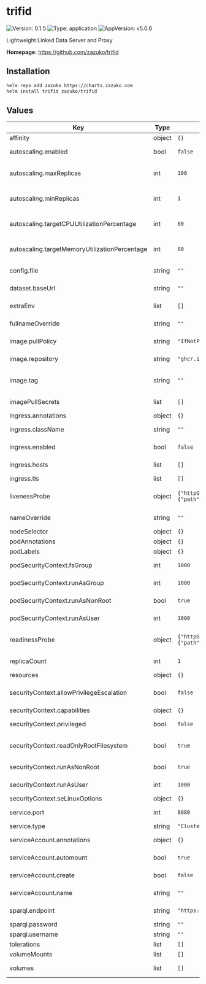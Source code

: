 # trifid

![Version: 0.1.5](https://img.shields.io/badge/Version-0.1.5-informational?style=flat-square) ![Type: application](https://img.shields.io/badge/Type-application-informational?style=flat-square) ![AppVersion: v5.0.6](https://img.shields.io/badge/AppVersion-v5.0.6-informational?style=flat-square)

Lightweight Linked Data Server and Proxy

**Homepage:** <https://github.com/zazuko/trifid>

## Installation

```sh
helm repo add zazuko https://charts.zazuko.com
helm install trifid zazuko/trifid
```

## Values

| Key | Type | Default | Description |
|-----|------|---------|-------------|
| affinity | object | `{}` | affinity to use |
| autoscaling.enabled | bool | `false` | enabled allows you to enable or disable autoscaling |
| autoscaling.maxReplicas | int | `100` | maxReplicas is the maximum number of replicas that will be set when autoscaling is enabled |
| autoscaling.minReplicas | int | `1` | minReplicas is the minimum number of replicas that will be set when autoscaling is enabled |
| autoscaling.targetCPUUtilizationPercentage | int | `80` | targetCPUUtilizationPercentage is the target average CPU utilization across all pods |
| autoscaling.targetMemoryUtilizationPercentage | int | `80` | targetMemoryUtilizationPercentage is the target average memory utilization across all pods |
| config.file | string | `""` | file is the path to the Trifid configuration file |
| dataset.baseUrl | string | `""` | baseUrl is the base URL for the dataset |
| extraEnv | list | `[]` | extraEnv is a list of extra environment variables to set |
| fullnameOverride | string | `""` | fullnameOverride overrides the full name of the chart |
| image.pullPolicy | string | `"IfNotPresent"` | pullPolicy is the policy to use when pulling the image |
| image.repository | string | `"ghcr.io/zazuko/trifid"` | repository is the Docker image to use |
| image.tag | string | `""` | tag is used to overrides the image tag whose default is the chart appVersion |
| imagePullSecrets | list | `[]` | imagePullSecrets used to pull the Docker image |
| ingress.annotations | object | `{}` | annotations to add to the Ingress |
| ingress.className | string | `""` | className is the ingress class to use |
| ingress.enabled | bool | `false` | enabled allows you to enable or disable the Ingress |
| ingress.hosts | list | `[]` | hosts is the list of hostnames to be exposed |
| ingress.tls | list | `[]` | tls is the list of TLS configuration |
| livenessProbe | object | `{"httpGet":{"path":"/healthz","port":"http"}}` | livenessProbe is a health check to determine if the container is still running |
| nameOverride | string | `""` | nameOverride overrides the chart name |
| nodeSelector | object | `{}` | nodeSelector to use |
| podAnnotations | object | `{}` | podAnnotations to use |
| podLabels | object | `{}` | podLabels to use |
| podSecurityContext.fsGroup | int | `1000` | fsGroup is the group ID to run the container as |
| podSecurityContext.runAsGroup | int | `1000` | runAsGroup is the group ID to run the container as |
| podSecurityContext.runAsNonRoot | bool | `true` | runAsNonRoot tells if the container should run as a non-root user |
| podSecurityContext.runAsUser | int | `1000` | runAsUser is the user ID to run the container as |
| readinessProbe | object | `{"httpGet":{"path":"/healthz","port":"http"}}` | readinessProbe is a health check to determine if the container is ready to serve traffic |
| replicaCount | int | `1` | replicaCount is the number of replicas to deploy |
| resources | object | `{}` | resources to request for the pod |
| securityContext.allowPrivilegeEscalation | bool | `false` | allowPrivilegeEscalation tells if the container can request to allow privilege escalation |
| securityContext.capabilities | object | `{}` | capabilities to add/drop |
| securityContext.privileged | bool | `false` | privileged tells if the container is privileged |
| securityContext.readOnlyRootFilesystem | bool | `true` | readOnlyRootFilesystem tells if the container should have a read-only root filesystem |
| securityContext.runAsNonRoot | bool | `true` | runAsNonRoot tells if the container should run as a non-root user |
| securityContext.runAsUser | int | `1000` | runAsUser is the user ID to run the container as |
| securityContext.seLinuxOptions | object | `{}` | seLinuxOptions to add |
| service.port | int | `8080` | port is the port the service will listen on |
| service.type | string | `"ClusterIP"` | type is the type of service to create |
| serviceAccount.annotations | object | `{}` | annotations to add to the service account |
| serviceAccount.automount | bool | `true` | automount tells if the service account should be automounted |
| serviceAccount.create | bool | `false` | create tells if a service account should be created |
| serviceAccount.name | string | `""` | name is the name of the service account to use |
| sparql.endpoint | string | `"https://example.com/query"` | endpoint is the URL of the SPARQL endpoint (required) |
| sparql.password | string | `""` | password for the SPARQL endpoint |
| sparql.username | string | `""` | username for the SPARQL endpoint |
| tolerations | list | `[]` | tolerations to use |
| volumeMounts | list | `[]` | volume mounts to use |
| volumes | list | `[]` | volumes to mount on the output Deployment definition |

